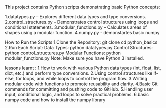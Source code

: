This project contains  Python scripts demonstrating basic Python concepts:

1.datatypes.py – Explores different data types and type conversions.
2.control_structures.py – Demonstrates control structures using loops and conditional statements.
3.modular_functions.py – Calculates areas of shapes using a modular function.
4.numpy.py - demonstartes basic numpy 

How to Run the Scripts
1.Clone the Repository:
  git clone <your-github-repo-url>
  cd python_basics
2.Run Each Script:
Data Types:
  python datatypes.py
Control Structures:
  python control_structures.py
Modular Functions:
  python modular_functions.py
Note: Make sure you have Python 3 installed.

lessons learnt :
1.How to work with various Python data types (int, float, list, dict, etc.) and perform type conversions.
2.Using control structures like if-else, for loops, and while loops to control the program flow.
3.Writing modular code with functions to promote reusability and clarity.
4.Basic Git commands for committing and pushing code to GitHub.
5.Handling user input, conditional logic, and loops to solve practical problems.
6.basic numpy code and how to install the numpy library 

